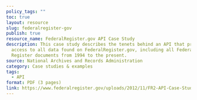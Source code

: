 ```yaml
---
policy_tags: ""
toc: true
layout: resource
slug: federalregister-gov
publish: true
resource_name: FederalRegister.gov API Case Study
description: This case study describes the tenets behind an API that provides
  access to all data found on FederalRegister.gov, including all Federal
  Register documents from 1994 to the present.
source: National Archives and Records Administration
category: Case studies & examples
tags:
  - API
format: PDF (3 pages)
link: https://www.federalregister.gov/uploads/2012/11/FR2-API-Case-Study1.pdf
---
```

